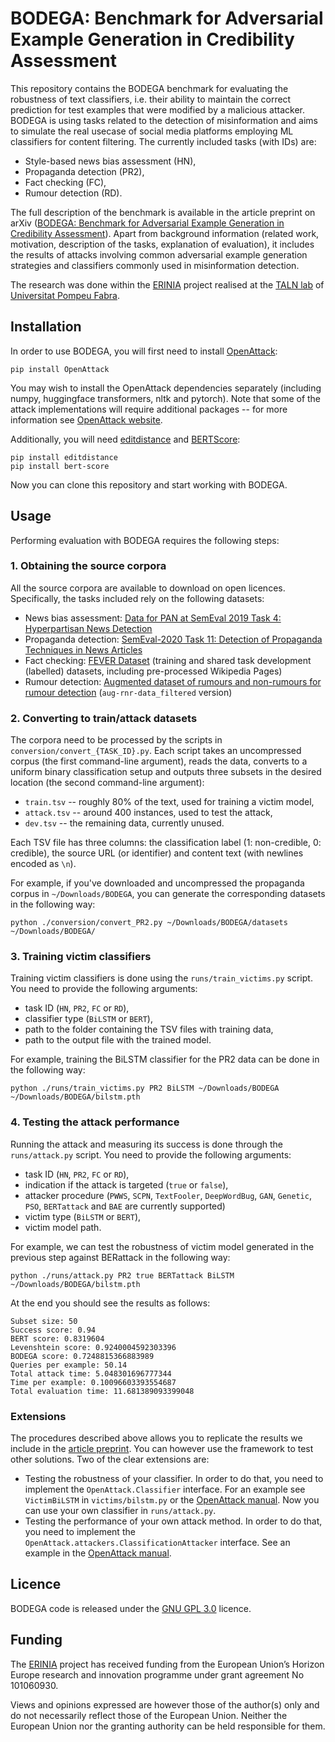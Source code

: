 # BODEGA: Benchmark for Adversarial Example Generation in Credibility Assessment

This repository contains the BODEGA benchmark for evaluating the robustness of text classifiers, i.e. their ability to
maintain the correct prediction for test examples that were modified by a malicious attacker. BODEGA is using tasks
related to the detection of misinformation and aims to simulate the real usecase of social media platforms
employing ML classifiers for content filtering. The currently included tasks (with IDs) are:

- Style-based news bias assessment (HN),
- Propaganda detection (PR2),
- Fact checking (FC),
- Rumour detection (RD).

The full description of the benchmark is available in the article preprint on arXiv ([BODEGA: Benchmark for Adversarial
Example Generation in Credibility Assessment](https://arxiv.org/abs/2303.08032)). Apart from background information
(related work, motivation, description of the tasks, explanation of evaluation), it includes the results of attacks
involving common adversarial example generation strategies and classifiers commonly used in misinformation detection.

The research was done within the [ERINIA](https://www.upf.edu/web/erinia) project realised at the
[TALN lab](https://www.upf.edu/web/taln/) of [Universitat Pompeu Fabra](https://www.upf.edu).

## Installation

In order to use BODEGA, you will first need to install [OpenAttack](https://openattack.readthedocs.io/):

```commandline
pip install OpenAttack
```

You may wish to install the OpenAttack dependencies separately (including numpy, huggingface transformers, nltk and
pytorch). Note that some of the attack implementations will require additional packages -- for more information see
[OpenAttack website](https://openattack.readthedocs.io/en/latest/quickstart/installation.html).

Additionally, you will need [editdistance](https://github.com/roy-ht/editdistance) and
[BERTScore](https://github.com/Tiiiger/bert_score):
```commandline
pip install editdistance
pip install bert-score
```
Now you can clone this repository and start working with BODEGA.

## Usage

Performing evaluation with BODEGA requires the following steps:

### 1. Obtaining the source corpora

All the source corpora are available to download on open licences. Specifically, the tasks included rely on the
following datasets:

- News bias
  assessment: [Data for PAN at SemEval 2019 Task 4: Hyperpartisan News Detection](https://zenodo.org/record/5776081)
- Propaganda
  detection: [SemEval-2020 Task 11: Detection of Propaganda Techniques in News Articles](https://zenodo.org/record/3952415)
- Fact checking: [FEVER Dataset](https://fever.ai/dataset/fever.html) (training and shared task development (labelled)
  datasets, including pre-processed Wikipedia Pages)
- Rumour
  detection: [Augmented dataset of rumours and non-rumours for rumour detection](https://zenodo.org/record/3269768) (`aug-rnr-data_filtered`
  version)

### 2. Converting to train/attack datasets

The corpora need to be processed by the scripts in `conversion/convert_{TASK_ID}.py`. Each script takes an
uncompressed corpus (the first command-line argument), reads the data, converts to a uniform binary classification setup
and outputs three subsets in the desired location (the second command-line argument):

- `train.tsv` -- roughly 80% of the text, used for training a victim model,
- `attack.tsv` -- around 400 instances, used to test the attack,
- `dev.tsv` -- the remaining data, currently unused.

Each TSV file has three columns: the classification label (1: non-credible, 0: credible), the source URL (or identifier)
and content text (with newlines encoded as `\n`).

For example, if you've downloaded and uncompressed the propaganda corpus in `~/Downloads/BODEGA`, you can generate the
corresponding datasets in
the following way:

```commandline
python ./conversion/convert_PR2.py ~/Downloads/BODEGA/datasets ~/Downloads/BODEGA/
```

### 3. Training victim classifiers

Training victim classifiers is done using the `runs/train_victims.py` script. You need to provide the following
arguments:

- task ID (`HN`, `PR2`, `FC` or `RD`),
- classifier type (`BiLSTM` or `BERT`),
- path to the folder containing the TSV files with training data,
- path to the output file with the trained model.

For example, training the BiLSTM classifier for the PR2 data can be done in the following way:

```commandline
python ./runs/train_victims.py PR2 BiLSTM ~/Downloads/BODEGA ~/Downloads/BODEGA/bilstm.pth
```

### 4. Testing the attack performance

Running the attack and measuring its success is done through the `runs/attack.py` script. You need to provide the
following arguments:

- task ID (`HN`, `PR2`, `FC` or `RD`),
- indication if the attack is targeted (`true` or `false`),
- attacker procedure (`PWWS`, `SCPN`, `TextFooler`, `DeepWordBug`, `GAN`, `Genetic`, `PSO`, `BERTattack` and
  `BAE` are currently supported)
- victim type (`BiLSTM` or `BERT`),
- victim model path.

For example, we can test the robustness of victim model generated in the previous step against BERattack in the
following way:

```commandline
python ./runs/attack.py PR2 true BERTattack BiLSTM ~/Downloads/BODEGA/bilstm.pth 
```

At the end you should see the results as follows:

```commandline
Subset size: 50
Success score: 0.94
BERT score: 0.8319604
Levenshtein score: 0.9240004592303396
BODEGA score: 0.7248815366883989
Queries per example: 50.14
Total attack time: 5.048301696777344
Time per example: 0.10096603393554687
Total evaluation time: 11.681389093399048
```

### Extensions

The procedures described above allows you to replicate the results we include in the
[article preprint](https://arxiv.org/abs/2303.08032). You can however use the framework to test other solutions.
Two of the clear extensions are:

- Testing the robustness of your classifier. In order to do that, you need to implement the `OpenAttack.Classifier`
  interface. For an example see `VictimBiLSTM` in `victims/bilstm.py`
  or the [OpenAttack manual](https://openattack.readthedocs.io/en/latest/examples/example2.html). Now you can use your
  own classifier in `runs/attack.py`.
- Testing the performance of your own attack method. In order to do that, you need to implement
  the `OpenAttack.attackers.ClassificationAttacker` interface. See an example in
  the [OpenAttack manual](https://openattack.readthedocs.io/en/latest/examples/example3.html).

## Licence

BODEGA code is released under the [GNU GPL 3.0](https://www.gnu.org/licenses/gpl-3.0.html) licence.

## Funding

The [ERINIA](https://www.upf.edu/web/erinia) project has received funding from the European Union’s Horizon Europe
research and innovation programme under grant agreement No 101060930.

Views and opinions expressed are however those of the author(s) only and do not necessarily reflect those of the
European Union. Neither the European Union nor the granting authority can be held responsible for them.